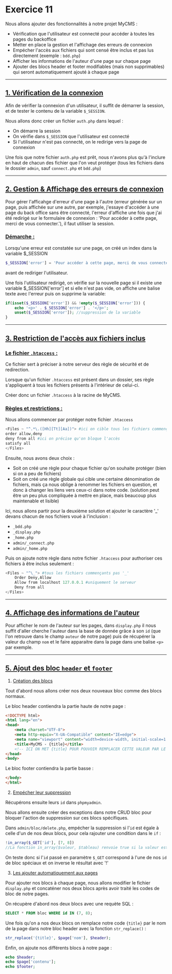 # Exercice 11

Nous allons ajouter des fonctionnalités à notre projet MyCMS :

- Vérification que l'utilisateur est connecté pour accéder à toutes les pages du backoffice
- Metter en place la gestion et l'affichage des erreurs de connexion
- Empécher l'accès aux fichiers qui sont censé être inclus et pas lus directement (exemple : `bdd.php`)
- Afficher les informations de l'auteur d'une page sur chaque page
- Ajouter des blocs header et footer modifiables (mais non supprimables) qui seront automatiquement ajouté à chaque page

---

## <u> 1. Vérification de la connexion</u>
Afin de vérifier la connexion d'un utilisateur, il suffit de démarrer la session, et de tester le contenu de la variable `$_SESSION`.

Nous allons donc créer un fichier `auth.php` dans lequel :
- On démarre la session
- On vérifie dans `$_SESSION` que l'utilisateur est connecté
- Si l'utilisateur n'est pas connecté, on le redirige vers la page de connexion

Une fois que notre fichier `auth.php` est prêt, nous n'avons plus qu'à l'inclure en haut de chacun des fichier que l'on veut protéger (tous les fichiers dans le dossier `admin`, sauf `connect.php` et `bdd.php`)

---

## <u> 2. Gestion & Affichage des erreurs de connexion</u>
Pour gérer l'afficahge d'erreur d'une page à l'autre (erreur générée sur un page, puis affichée sur une autre, par exemple, j'essaye d'accéder à une page du back office sans être connecté, l'erreur d'affiche une fois que j'ai été redirigé sur le formulaire de connexion : 'Pour accéder à cette page, merci de vous connecter.'), il faut utiliser la session.

### <u>Démarche :</u>
Lorsqu'une erreur est constatée sur une page, on créé un index dans la variable $_SESSION
```php
$_SESSION['error'] = 'Pour accéder à cette page, merci de vous connecter.'; 
```
avant de rediriger l'utilisateur.

Une fois l'utilisateur redirigé, on vérifie sur la nouvelle page si il existe une variable $_SESSION['error'] et si elle n'est pas vide, on affiche une balise texte avec l'erreur puis on supprime la variable:
```php
if(isset($_SESSION['error']) && !empty($_SESSION['error'])) {
    echo '<p>' . $_SESSION['error'] . '</p>';
    unset($_SESSION['error']); //suppression de la variable
}
```
---

## <u> 3. Restriction de l'accès aux fichiers inclus</u>

### <u>Le fichier `.htaccess` :</u>
Ce fichier sert à préciser à notre serveur des règle de sécurité et de redirection.

Lorsque qu'un fichier `.htaccess` est présent dans un dossier, ses règle s'appliquent à tous les fichiers présents à l'intérieur de celui-ci.

Créer donc un fichier `.htaccess` à la racine de MyCMS.

### <u>Règles et restrictions :</u>
Nous allons commencer par protéger notre fichier `.htaccess`
```php
<Files ~ "^.*\.([Hh][Tt][Aa])"> #ici on cible tous les fichiers commençants par .hta ou .HTA etc...
order allow,deny
deny from all #ici on précise qu'on bloque l'accès
satisfy all
</Files>
```

Ensuite, nous avons deux choix :
- Soit on créé une règle pour chaque fichier qu'on souhaite protéger (bien si on a peu de fichiers)
- Soit on créé une règle globale qui cible une certaine dénomination de fichiers, mais ça nous oblige à renommer les fichiers en question, et donc à changer les liens vers ceux-ci dans notre code. (solution peut être un peu plus compliquée à mettre en place, mais beaucoup plus maintenable et lisible)

Ici, nous allons partir pour la deuxième solution et ajouter le caractère '_' devans chacun de nos fichiers voué à l'inclusion :
- `_bdd.php`
- `_display.php`
- `_home.php`
- `admin/_connect.php`
- `admin/_home.php`

Puis on ajoute notre règle dans notre fichier `.htaccess` pour authoriser ces fichiers à être inclus seulement :
```php
<Files ~ "^\_"> #tous les fichiers commençants pas '_'
    Order Deny,Allow 
    Allow from localhost 127.0.0.1 #uniquement le serveur
    Deny from all
</Files>
```
---

## <u> 4. Affichage des informations de l'auteur</u>

Pour afficher le nom de l'auteur sur les pages, dans `display.php` il nous suffit d'aller cherche l'auteur dans la base de donnée grâce à son `id` (que l'on retrouve dans le champ `auteur` de notre page) puis de récupérer la valeur du champ `nom` et le faire apparaitre dans la page dans une balise `<p>` par exemple.

---

## <u> 5. Ajout des bloc `header` et `footer`</u>

1. <u>Création des blocs</u>

Tout d'abord nous allons créer nos deux nouveaux bloc comme des blocs normaux.

Le bloc header contiendra la partie haute de notre page :
```html
<!DOCTYPE html>
<html lang="en">
<head>
    <meta charset="UTF-8">
    <meta http-equiv="X-UA-Compatible" content="IE=edge">
    <meta name="viewport" content="width=device-width, initial-scale=1.0">
    <title>MyCMS - {title}</title>
    <!-- ICI ON MET {title} POUR POUVOIR REMPLACER CETTE VALEUR PAR LE TITRE DE NOTRE PAGE EN PHP -->
</head>
<body>
```

Le bloc footer contiendra la partie basse :
```html
</body>
</html>
```

2. <u>Empécher leur suppression</u>

Récupérons ensuite leurs `id` dans `phpmyadmin`.

Nous allons ensuite créer des exceptions dans notre CRUD bloc pour bloquer l'action de suppression sur ces blocs spécifiques.

Dans `admin/bloc/delete.php`, empécher la suppression si l'`id` est égale à celle d'un de nos deux blocs, pour cela rajouter une condition dans le `if` :
```php
!in_array($_GET['id'], [7, 8])
//La fonction in_array($valeur, $tableau) renvoie true si la valeur est présente dans le tableau
```
On teste donc si l'`id` passé en paramètre `$_GET` correspond à l'une de nos `id` de bloc spéciaux et on inverse le résultat avec '!'

3. <u>Les ajouter automatiquement aux pages</u>

Pour ajouter nos blocs à chaque page, nous allons modifier le fichier `display.php` et concaténer nos deux blocs après avoir traité les codes de bloc de notre pages.

On récupère d'abord nos deux blocs avec une requète SQL :
```sql
SELECT * FROM bloc WHERE id IN (7, 8);
```

Une fois qu'on a nos deux blocs on remplace notre code `{title}` par le nom de la page dans notre bloc header avec la fonction `str_replace()` :
```php
str_replace('{title}', $page['nom'], $header);
```

Enfin, on ajoute nos différents blocs à notre page :
```php
echo $header;
echo $page['contenu'];
echo $footer;
```